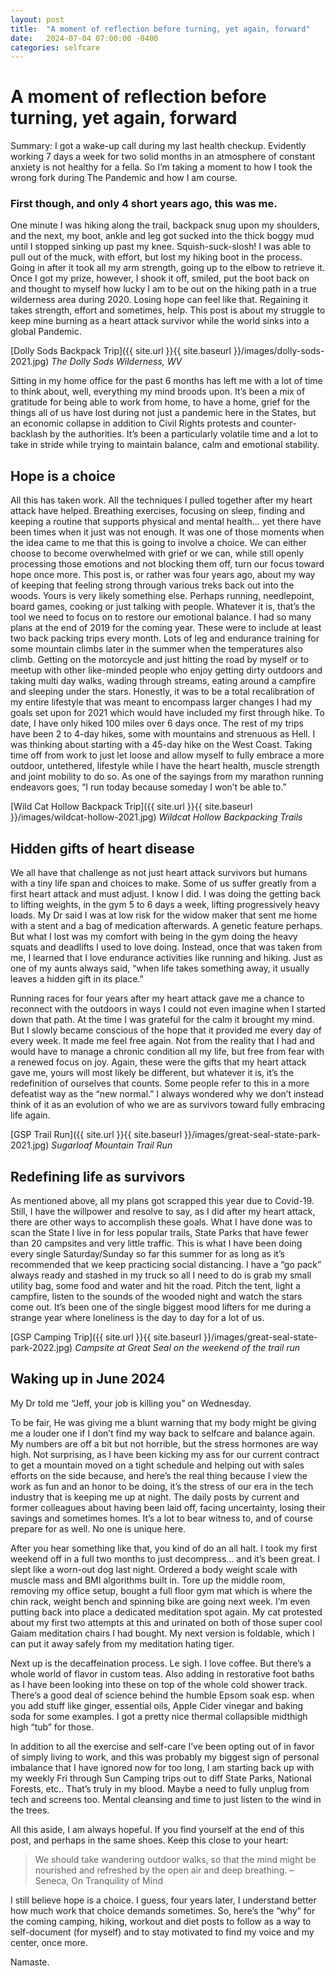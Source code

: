 ```yaml
---
layout: post
title:  "A moment of reflection before turning, yet again, forward"
date:   2024-07-04 07:00:00 -0400
categories: selfcare
---
```

# A moment of reflection before turning, yet again, forward
Summary: I got a wake-up call during my last health checkup. Evidently working 7 days a week for two solid months in an atmosphere of constant anxiety is not healthy for a fella. So I’m taking a moment to how I took the wrong fork during The Pandemic and how I am course.
<!--more-->

### First though, and only 4 short years ago, this was me.
One minute I was hiking along the trail, backpack snug upon my shoulders, and the next, my boot, ankle and leg got sucked into the thick boggy mud until I stopped sinking up past my knee. Squish-suck-slosh! I was able to pull out of the muck, with effort, but lost my hiking boot in the process. Going in after it took all my arm strength, going up to the elbow to retrieve it. Once I got my prize, however, I shook it off, smiled, put the boot back on and thought to myself how lucky I am to be out on the hiking path in a true wilderness area during 2020. Losing hope can feel like that. Regaining it takes strength, effort and sometimes, help. This post is about my struggle to keep mine burning as a heart attack survivor while the world sinks into a global Pandemic.

[Dolly Sods Backpack Trip]({{ site.url }}{{ site.baseurl }}/images/dolly-sods-2021.jpg)
*The Dolly Sods Wilderness, WV*

Sitting in my home office for the past 6 months has left me with a lot of time to think about, well, everything my mind broods upon. It’s been a mix of gratitude for being able to work from home, to have a home, grief for the things all of us have lost during not just a pandemic here in the States, but an economic collapse in addition to Civil Rights protests and counter-backlash by the authorities. It’s been a particularly volatile time and a lot to take in stride while trying to maintain balance, calm and emotional stability. 

## Hope is a choice
All this has taken work. All the techniques I pulled together after my heart attack have helped. Breathing exercises, focusing on sleep, finding and keeping a routine that supports physical and mental health... yet there have been times when it just was not enough. It was one of those moments when the idea came to me that this is going to involve a choice. We can either choose to become overwhelmed with grief or we can, while still openly processing those emotions and not blocking them off, turn our focus toward hope once more. This post is, or rather was four years ago, about my way of keeping that feeling strong through various treks back out into the woods. Yours is very likely something else. Perhaps running, needlepoint, board games, cooking or just talking with people. Whatever it is, that’s the tool we need to focus on to restore our emotional balance.
I had so many plans at the end of 2019 for the coming year. These were to include at least two back packing trips every month. Lots of leg and endurance training for some mountain climbs later in the summer when the temperatures also climb. Getting on the motorcycle and just hitting the road by myself or to meetup with other like-minded people who enjoy getting dirty outdoors and taking multi day walks, wading through streams, eating around a campfire and sleeping under the stars. Honestly, it was to be a total recalibration of my entire lifestyle that was meant to encompass larger changes I had my goals set upon for 2021 which would have included my first through hike. To date, I have only hiked 100 miles over 6 days once. The rest of my trips have been 2 to 4-day hikes, some with mountains and strenuous as Hell. I was thinking about starting with a 45-day hike on the West Coast. Taking time off from work to just let loose and allow myself to fully embrace a more outdoor, untethered, lifestyle while I have the heart health, muscle strength and joint mobility to do so. As one of the sayings from my marathon running endeavors goes, “I run today because someday I won’t be able to.”

[Wild Cat Hollow Backpack Trip]({{ site.url }}{{ site.baseurl }}/images/wildcat-hollow-2021.jpg)
*Wildcat Hollow Backpacking Trails*

## Hidden gifts of heart disease
We all have that challenge as not just heart attack survivors but humans with a tiny life span and choices to make. Some of us suffer greatly from a first heart attack and must adjust. I know I did. I was doing the getting back to lifting weights, in the gym 5 to 6 days a week, lifting progressively heavy loads. My Dr said I was at low risk for the widow maker that sent me home with a stent and a bag of medication afterwards. A genetic feature perhaps. But what I lost was my comfort with being in the gym doing the heavy squats and deadlifts I used to love doing. Instead, once that was taken from me, I learned that I love endurance activities like running and hiking. Just as one of my aunts always said, “when life takes something away, it usually leaves a hidden gift in its place.”

Running races for four years after my heart attack gave me a chance to reconnect with the outdoors in ways I could not even imagine when I started down that path. At the time I was grateful for the calm it brought my mind. But I slowly became conscious of the hope that it provided me every day of every week. It made me feel free again. Not from the reality that I had and would have to manage a chronic condition all my life, but free from fear with a renewed focus on joy. Again, these were the gifts that my heart attack gave me, yours will most likely be different, but whatever it is, it’s the redefinition of ourselves that counts. Some people refer to this in a more defeatist way as the “new normal.” I always wondered why we don’t instead think of it as an evolution of who we are as survivors toward fully embracing life again.

[GSP Trail Run]({{ site.url }}{{ site.baseurl }}/images/great-seal-state-park-2021.jpg)
*Sugarloaf Mountain Trail Run*

## Redefining life as survivors
As mentioned above, all my plans got scrapped this year due to Covid-19. Still, I have the willpower and resolve to say, as I did after my heart attack, there are other ways to accomplish these goals. What I have done was to scan the State I live in for less popular trails, State Parks that have fewer than 20 campsites and very little traffic. This is what I have been doing every single Saturday/Sunday so far this summer for as long as it’s recommended that we keep practicing social distancing. I have a “go pack” always ready and stashed in my truck so all I need to do is grab my small utility bag, some food and water and hit the road. Pitch the tent, light a campfire, listen to the sounds of the wooded night and watch the stars come out. It’s been one of the single biggest mood lifters for me during a strange year where loneliness is the day to day for a lot of us.

[GSP Camping Trip]({{ site.url }}{{ site.baseurl }}/images/great-seal-state-park-2022.jpg)
*Campsite at Great Seal on the weekend of the trail run*

## Waking up in June 2024
My Dr told me “Jeff, your job is killing you” on Wednesday.

To be fair, He was giving me a blunt warning that my body might be giving me a louder one if I don’t find my way back to selfcare and balance again. My numbers are off a bit but not horrible, but the stress hormones are way high. Not surprising, as I have been kicking my ass for our current contract to get a mountain moved on a tight schedule and helping out with sales efforts on the side because, and here’s the real thing because I view the work as fun and an honor to be doing, it’s the stress of our era in the tech industry that is keeping me up at night. The daily posts by current and former colleagues about having been laid off, facing uncertainty, losing their savings and sometimes homes. It’s a lot to bear witness to, and of course prepare for as well. No one is unique here.

After you hear something like that, you kind of do an all halt. I took my first weekend off in a full two months to just decompress… and it’s been great. I slept like a worn-out dog last night. Ordered a body weight scale with muscle mass and BMI algorithms built in. Tore up the middle room, removing my office setup, bought a full floor gym mat which is where the chin rack, weight bench and spinning bike are going next week. I’m even putting back into place a dedicated meditation spot again. My cat protested about my first two attempts at this and urinated on both of those super cool Gaiam meditation chairs I had bought. My next version is foldable, which I can put it away safely from my meditation hating tiger.

Next up is the decaffeination process. Le sigh. I love coffee. But there’s a whole world of flavor in custom teas. Also adding in restorative foot baths as I have been looking into these on top of the whole cold shower track. There’s a good deal of science behind the humble Epsom soak esp. when you add stuff like ginger, essential oils, Apple Cider vinegar and baking soda for some examples. I got a pretty nice thermal collapsible midthigh high “tub” for those. 

In addition to all the exercise and self-care I’ve been opting out of in favor of simply living to work, and this was probably my biggest sign of personal imbalance that I have ignored now for too long, I am starting back up with my weekly Fri through Sun Camping trips out to diff State Parks, National Forests, etc.. That’s truly in my blood. Maybe a need to fully unplug from tech and screens too. Mental cleansing and time to just listen to the wind in the trees.

All this aside, I am always hopeful. If you find yourself at the end of this post, and perhaps in the same shoes. Keep this close to your heart:
> We should take wandering outdoor walks, so that the mind might be nourished and refreshed by the open air and deep breathing. – Seneca, On Tranquility of Mind

I still believe hope is a choice. I guess, four years later, I understand better how much work that choice demands sometimes. So, here’s the “why” for the coming camping, hiking, workout and diet posts to follow as a way to self-document (for myself) and to stay motivated to find my voice and my center, once more.

Namaste.